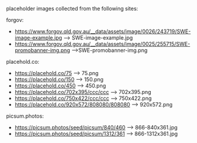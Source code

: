 placeholder images collected from the following sites:

forgov:
* https://www.forgov.qld.gov.au/__data/assets/image/0026/243719/SWE-image-example.jpg --> SWE-image-example.jpg
* https://www.forgov.qld.gov.au/__data/assets/image/0025/255715/SWE-promobanner-img.png -->SWE-promobanner-img.png

placehold.co:
* https://placehold.co/75 --> 75.png
* https://placehold.co/150 --> 150.png
* https://placehold.co/450 --> 450.png
* https://placehold.co/702x395/ccc/ccc --> 702x395.png
* https://placehold.co/750x422/ccc/ccc --> 750x422.png
* https://placehold.co/920x572/808080/808080 --> 920x572.png

picsum.photos:
* https://picsum.photos/seed/picsum/840/460 --> 866-840x361.jpg
* https://picsum.photos/seed/picsum/1312/361 --> 866-1312x361.jpg
